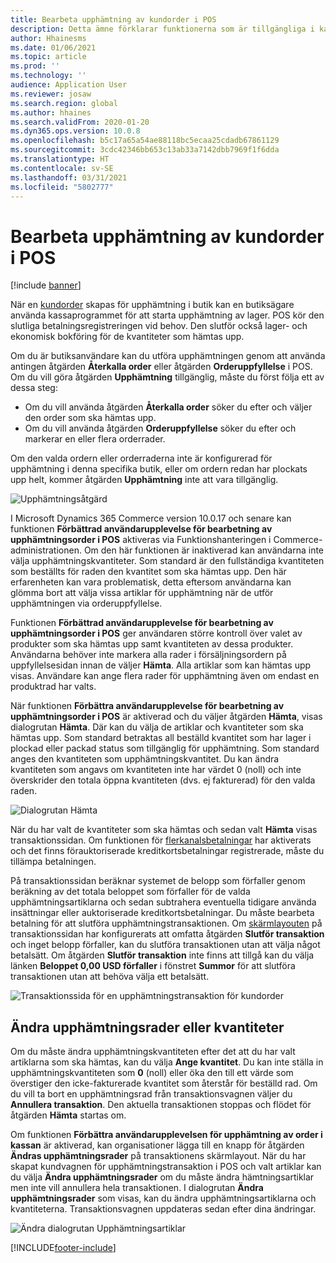 ```yaml
---
title: Bearbeta upphämtning av kundorder i POS
description: Detta ämne förklarar funktionerna som är tillgängliga i kassaprogrammet (POS) för bearbetning av upphämtning av kundorder.
author: Hhainesms
ms.date: 01/06/2021
ms.topic: article
ms.prod: ''
ms.technology: ''
audience: Application User
ms.reviewer: josaw
ms.search.region: global
ms.author: hhaines
ms.search.validFrom: 2020-01-20
ms.dyn365.ops.version: 10.0.8
ms.openlocfilehash: b5c17a65a54ae88118bc5ecaa25cdadb67861129
ms.sourcegitcommit: 3cdc42346bb653c13ab33a7142dbb7969f1f6dda
ms.translationtype: HT
ms.contentlocale: sv-SE
ms.lasthandoff: 03/31/2021
ms.locfileid: "5802777"
---
```

# <a name="process-customer-order-pickups-in-pos"></a>Bearbeta upphämtning av kundorder i POS

[!include [banner](includes/banner.md)]

När en [kundorder](customer-orders-overview.md) skapas för upphämtning i butik kan en butiksägare använda kassaprogrammet för att starta upphämtning av lager. POS kör den slutliga betalningsregistreringen vid behov. Den slutför också lager- och ekonomisk bokföring för de kvantiteter som hämtas upp.

Om du är butiksanvändare kan du utföra upphämtningen genom att använda antingen åtgärden **Återkalla order** eller åtgärden **Orderuppfyllelse** i POS. Om du vill göra åtgärden **Upphämtning** tillgänglig, måste du först följa ett av dessa steg:

- Om du vill använda åtgärden **Återkalla order** söker du efter och väljer den order som ska hämtas upp.
- Om du vill använda åtgärden **Orderuppfyllelse** söker du efter och markerar en eller flera orderrader.

Om den valda ordern eller orderraderna inte är konfigurerad för upphämtning i denna specifika butik, eller om ordern redan har plockats upp helt, kommer åtgärden **Upphämtning** inte att vara tillgänglig.

![Upphämtningsåtgärd](media/pickupoperation.png)

I Microsoft Dynamics 365 Commerce version 10.0.17 och senare kan funktionen **Förbättrad användarupplevelse för bearbetning av upphämtningsorder i POS** aktiveras via Funktionshanteringen i Commerce-administrationen. Om den här funktionen är inaktiverad kan användarna inte välja upphämtningskvantiteter. Som standard är den fullständiga kvantiteten som beställts för raden den kvantitet som ska hämtas upp. Den här erfarenheten kan vara problematisk, detta eftersom användarna kan glömma bort att välja vissa artiklar för upphämtning när de utför upphämtningen via orderuppfyllelse.

Funktionen **Förbättrad användarupplevelse för bearbetning av upphämtningsorder i POS** ger användaren större kontroll över valet av produkter som ska hämtas upp samt kvantiteten av dessa produkter. Användarna behöver inte markera alla rader i försäljningsordern på uppfyllelsesidan innan de väljer **Hämta**. Alla artiklar som kan hämtas upp visas. Användare kan ange flera rader för upphämtning även om endast en produktrad har valts.

När funktionen **Förbättra användarupplevelse för bearbetning av upphämtningsorder i POS** är aktiverad och du väljer åtgärden **Hämta**, visas dialogrutan **Hämta**. Där kan du välja de artiklar och kvantiteter som ska hämtas upp. Som standard betraktas all beställd kvantitet som har lager i plockad eller packad status som tillgänglig för upphämtning. Som standard anges den kvantiteten som upphämtningskvantitet. Du kan ändra kvantiteten som angavs om kvantiteten inte har värdet 0 (noll) och inte överskrider den totala öppna kvantiteten (dvs. ej fakturerad) för den valda raden.

![Dialogrutan Hämta](media/pickupselect.png)

När du har valt de kvantiteter som ska hämtas och sedan valt **Hämta** visas transaktionssidan. Om funktionen för [flerkanalsbetalningar](omni-channel-payments.md) har aktiverats och det finns förauktoriserade kreditkortsbetalningar registrerade, måste du tillämpa betalningen.

På transaktionssidan beräknar systemet de belopp som förfaller genom beräkning av det totala beloppet som förfaller för de valda upphämtningsartiklarna och sedan subtrahera eventuella tidigare använda insättningar eller auktoriserade kreditkortsbetalningar. Du måste bearbeta betalning för att slutföra upphämtningstransaktionen. Om [skärmlayouten](pos-screen-layouts.md) på transaktionssidan har konfigurerats att omfatta åtgärden **Slutför transaktion** och inget belopp förfaller, kan du slutföra transaktionen utan att välja något betalsätt. Om åtgärden **Slutför transaktion** inte finns att tillgå kan du välja länken **Beloppet 0,00 USD förfaller** i fönstret **Summor** för att slutföra transaktionen utan att behöva välja ett betalsätt.

![Transaktionssida för en upphämtningstransaktion för kundorder](media/pickupcart.png)

## <a name="changing-pickup-lines-or-quantities"></a>Ändra upphämtningsrader eller kvantiteter

Om du måste ändra upphämtningskvantiteten efter det att du har valt artiklarna som ska hämtas, kan du välja **Ange kvantitet**. Du kan inte ställa in upphämtningskvantiteten som **0** (noll) eller öka den till ett värde som överstiger den icke-fakturerade kvantitet som återstår för beställd rad. Om du vill ta bort en upphämtningsrad från transaktionsvagnen väljer du **Annullera transaktion**. Den aktuella transaktionen stoppas och flödet för åtgärden **Hämta** startas om.

Om funktionen **Förbättra användarupplevelsen för upphämtning av order i kassan** är aktiverad, kan organisationer lägga till en knapp för åtgärden **Ändras upphämtningsrader** på transaktionens skärmlayout. När du har skapat kundvagnen för upphämtningstransaktion i POS och valt artiklar kan du välja **Ändra upphämtningsrader** om du måste ändra hämtningsartiklar men inte vill annullera hela transaktionen. I dialogrutan **Ändra upphämtningsrader** som visas, kan du ändra upphämtningsartiklarna och kvantiteterna. Transaktionsvagnen uppdateras sedan efter dina ändringar.

![Ändra dialogrutan Upphämtningsartiklar](media/pickupchange.png)


[!INCLUDE[footer-include](../includes/footer-banner.md)]